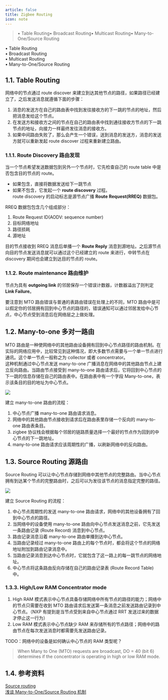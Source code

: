 ```yaml
---
article: false
title: Zigbee Routing
icon: note
---
```


> • Table Routing• Broadcast Routing• Multicast Routing• Many-to-One/Source Routing

• Table Routing  
• Broadcast Routing  
• Multicast Routing  
• Many-to-One/Source Routing

[](#1-1-Table-Routing "1.1. Table Routing")1.1. Table Routing
-------------------------------------------------------------

网络中的节点通过 route discover 来建立到达其他节点的路径，如果路径已经建立了，之后发送消息就遵循下面的步骤：

1.  消息的发送方在自己的路由表中找到发往接收方的下一跳的节点的地址，然后把消息发给这个节点。
2.  在发送方和接收方之间的节点在自己的路由表中找到通往接收方节点的下一跳节点的地址，向接力一样最终发往消息的接收方。
3.  如果中间路由失败了，那么会产生一个错误，送到消息的发送方，消息的发送方就可以重新发起 route discover 过程来重新建立路由。

### [](#1-1-1-Route-Discovery-路由发现 "1.1.1. Route Discovery 路由发现")1.1.1. Route Discovery 路由发现

当一个节点希望发送数据包到另外一个节点时，它先检查自己的 route table 中是否包含目的节点的 route。

*   如果包含，直接将数据发送给下一跳节点
*   如果不包含，它发起一个 **route discovery** 过程。  
    route discovery 的启动标志是源节点广播 **Route Request(RREQ)** 数据包。

RREQ 数据包包含几个组成部分：

1.  Route Request ID(AODV: sequence number)
2.  目标网络地址
3.  路径损耗
4.  源地址

目的节点接收到 RREQ 消息后单播一个 **Route Reply** 消息到源地址。之后源节点向目的节点发送消息就可以通过这个已经建立的 route 来进行，中转节点在 discovery 期间也会建立到达目的节点的 route。

### [](#1-1-2-Route-maintenance-路由维护 "1.1.2. Route maintenance 路由维护")1.1.2. Route maintenance 路由维护

节点为具有 **outgoing link** 的邻居保存一个错误计数器，计数器溢出了则判定 **Link Failure**。

要注意到 MTO 路由错误与普通的表路由错误在处理上的不同，MTO 路由中是可以假定你的邻居拥有回到中心节点的路径的，错误通知可以通过邻居发给中心节点，中心节点受到消息后在网络层之上做处理。

[](#1-2-Many-to-one-多对一路由 "1.2. Many-to-one 多对一路由")1.2. Many-to-one 多对一路由
-------------------------------------------------------------------------

MTO 路由是一种使网络中的其他路由设备拥有回到中心节点路径的路由机制。在实际的网络应用中，比较常见到这种情况，即大多数节点需要与一个单一节点进行通讯。这个单一节点一般称之为 collector 或者 concentrator。  
这种机制通过中心节点发送 many-to-one 广播消息在网络中的其他路由节点上建立反向路由。当路由节点接受到 many-to-one 路由请求后，它将回到中心节点的下一跳的信息存储在自己的路由表中。在路由表中有一个字段 Many-to-one，表示该条目的目的地址为中心节点。

![](https://tueo.github.io/images/many_to_one_routing_275x285.png)

建立 many-to-one 路由的流程：

1.  中心节点广播 many-to-one 路由请求消息。
2.  网络中的其他路由节点接收到请求后在路由表里存储一个反向的 many-to-one 路由表条目。
3.  zigbee 协议栈会根据每个邻居的链路质量选择一个最好的节点作为回到的中心节点的下一跳地址。
4.  many-to-one 路由请求应该周期性的广播，以刷新网络中的反向路由。

[](#1-3-Source-Routing-源路由 "1.3. Source Routing 源路由")1.3. Source Routing 源路由
----------------------------------------------------------------------------

Source Routing 可以让中心节点存储到网络中其他节点的完整路由。当中心节点拥有到达某个节点的完整路由时，之后可以为发往该节点的消息指定完整的路径。

![](https://tueo.github.io/images/source_routing.gif)

建立 Source Routing 的流程：

1.  中心节点周期性的发送 many-to-one 路由请求，网络中的其他设备拥有了回到中心节点的路径。
2.  当网络中的设备使用 many-to-one 路由向中心节点发送消息之前，它先发送一条路由记录 (Route Record) 消息到中心节点。
3.  路由记录消息沿着 many-to-one 路由单播到达中心节点。
4.  当路由记录经过 many-to-one 路由上的每个节点时，都会将这个节点的网络地址附加到路由记录消息中。
5.  当路由记录消息到达中心节点时，它就包含了这一路上的每一跳节点的网络地址。
6.  中心节点将这条路由反向存储在自己的路由记录表 (Route Record Table) 中。

### [](#1-3-3-High-Low-RAM-Concentrator-mode "1.3.3. High/Low RAM Concentrator mode")1.3.3. High/Low RAM Concentrator mode

1.  High RAM 模式表示中心节点具备存储网络中所有节点的路径的能力；网络中的节点只需要在收到 MTO 路由请求后发送第一条消息之前发送路由记录到中心节点。（NXP 有提到是当节点受到来自中心节点通过 RRT 发送过来的数据才停止这一行为）
2.  Low RAM 模式表示中心节点缺少 RAM 来存储所有的节点路径；网络中的路由节点在每次发送消息时都需要先发送路由记录。

TODO：网络中的设备是如何确认中心节点的 RAM 类型呢？

> When Many to One (MTO) requests are broadcast, DO = 40 (bit 6) determines if the concentrator is operating in high or low RAM mode.

[](#1-4-参考资料 "1.4. 参考资料")1.4. 参考资料
----------------------------------

[Source routing](https://www.digi.com/resources/documentation/Digidocs/90001942-13/concepts/c_source_routing.htm#_bookmark179)  
[浅谈 Many-to-One/Source Routing 机制](https://www.silabs.com/community/wireless/zigbee-and-thread/knowledge-base.entry.html/2017/12/18/_many-to-one_source-JRvm)